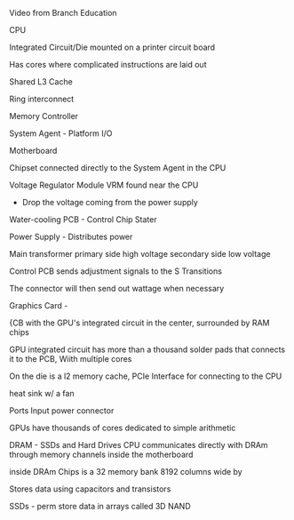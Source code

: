 Video from Branch Education

CPU

Integrated Circuit/Die mounted on a printer circuit board

Has cores where complicated instructions are laid out

Shared L3 Cache

Ring interconnect

Memory Controller 

System Agent - Platform I/O 

Motherboard

Chipset connected directly to the System Agent in the CPU

Voltage Regulator Module VRM found near the CPU
- Drop the voltage coming from the power supply

Water-cooling
PCB - Control Chip
Stater

Power Supply - Distributes power

Main transformer
primary side high voltage
secondary side low voltage

Control PCB sends adjustment signals to the S Transitions

The connector will then send out wattage when necessary

Graphics Card - 

{CB with the GPU's integrated circuit in the center, surrounded by RAM chips 

GPU integrated circuit has more than a thousand solder pads that connects it to the PCB,  Wiith multiple cores 

On the die is a l2 memory cache, PCIe Interface for connecting to the CPU 

heat sink w/ a fan 

Ports 
Input power connector

GPUs have thousands of cores dedicated to simple arithmetic

DRAM - SSDs and Hard Drives 
CPU communicates directly with DRAm through memory channels inside the motherboard

inside DRAm Chips is a 32 memory bank 8192 columns wide by 

Stores data using capacitors and transistors 

SSDs - perm store data in arrays called 3D NAND








